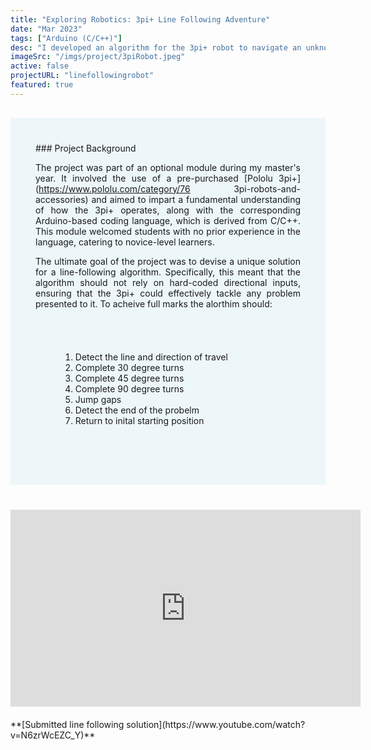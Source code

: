 ```yaml
---
title: "Exploring Robotics: 3pi+ Line Following Adventure"
date: "Mar 2023"
tags: ["Arduino (C/C++)"]
desc: "I developed an algorithm for the 3pi+ robot to navigate an unknown, unique maze, incorporating 30, 45, and 180-degree turns. The algorithm also includes a detection mechanism to identify when the maze has been successfully completed and a 'return home' feature. This algorithm was written in the Arduino GUI and language, which is based on C/C++."
imageSrc: "/imgs/project/3piRobot.jpeg"
active: false
projectURL: "linefollowingrobot"
featured: true
---
```


<div style="margin-top:30px; text-align: justify; background-color: #EDF7FA; padding: 40px"> ### Project Background

The project was part of an optional module during my master's year. It involved the use of a pre-purchased [Pololu 3pi+](https://www.pololu.com/category/76 3pi-robots-and-accessories) and aimed to impart a fundamental understanding of how the 3pi+ operates, along with the corresponding Arduino-based coding language, which is derived from C/C++. This module welcomed students with no prior experience in the language, catering to novice-level learners.

The ultimate goal of the project was to devise a unique solution for a line-following algorithm. Specifically, this meant that the algorithm should not rely on hard-coded directional inputs, ensuring that the 3pi+ could effectively tackle any problem presented to it. To acheive full marks the alorthim should:

<div style="padding: 40px"">

1. Detect the line and direction of travel
2. Complete 30 degree turns
3. Complete 45 degree turns
4. Complete 90 degree turns
5. Jump gaps
6. Detect the end of the probelm
7. Return to inital starting position
</div>
</div>

<div style="margin-top:40px">
 <p style{align="center"}>

<iframe width="560" height="315" src="https://www.youtube.com/watch?v=N6zrWcEZC_Y" frameborder="0" allowfullscreen></iframe></p>

<div style="margin-top:20px">

<div style{align="center"}>
**[Submitted line following solution](https://www.youtube.com/watch?v=N6zrWcEZC_Y)**</div>

</div>
